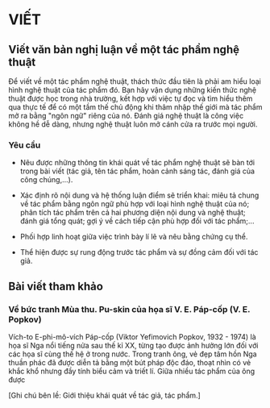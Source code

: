 # VIẾT

## Viết văn bản nghị luận về một tác phẩm nghệ thuật

Để viết về một tác phẩm nghệ thuật, thách thức đầu tiên là phải am hiểu loại hình nghệ thuật của tác phẩm đó. Bạn hãy vận dụng những kiến thức nghệ thuật được học trong nhà trường, kết hợp với việc tự đọc và tìm hiểu thêm qua thực tế để có một tầm thế chủ động khi thâm nhập thế giới mà tác phẩm mở ra bằng "ngôn ngữ" riêng của nó. Đánh giá nghệ thuật là công việc không hề dễ dàng, nhưng nghệ thuật luôn mở cánh cửa ra trước mọi người.

### Yêu cầu

- Nêu được những thông tin khái quát về tác phẩm nghệ thuật sẽ bàn tới trong bài viết (tác giả, tên tác phẩm, hoàn cảnh sáng tác, đánh giá của công chúng,...).

- Xác định rõ nội dung và hệ thống luận điểm sẽ triển khai: miêu tả chung về tác phẩm bằng ngôn ngữ phù hợp với loại hình nghệ thuật của nó; phân tích tác phẩm trên cả hai phương diện nội dung và nghệ thuật; đánh giá tổng quát; gợi ý về cách tiếp cận phù hợp đối với tác phẩm;...

- Phối hợp linh hoạt giữa việc trình bày lí lẽ và nêu bằng chứng cụ thể.

- Thể hiện được sự rung động trước tác phẩm và sự đồng cảm đối với tác giả.

## Bài viết tham khảo

### Về bức tranh Mùa thu. Pu-skin của họa sĩ V. E. Páp-cốp (V. E. Popkov)

Vích-to E-phi-mô-vích Páp-cốp (Viktor Yefimovich Popkov, 1932 - 1974) là họa sĩ Nga nổi tiếng nửa sau thế kỉ XX, từng tạo được ảnh hưởng lớn đối với các họa sĩ cùng thế hệ ở trong nước. Trong tranh ông, vẻ đẹp tâm hồn Nga thuần phác đã được diễn tả bằng một bút pháp độc đáo, thoạt nhìn có vẻ khắc khổ nhưng đầy tính biểu cảm và triết lí. Giữa nhiều tác phẩm của ông được

[Ghi chú bên lề: Giới thiệu khái quát về tác giả, tác phẩm.]